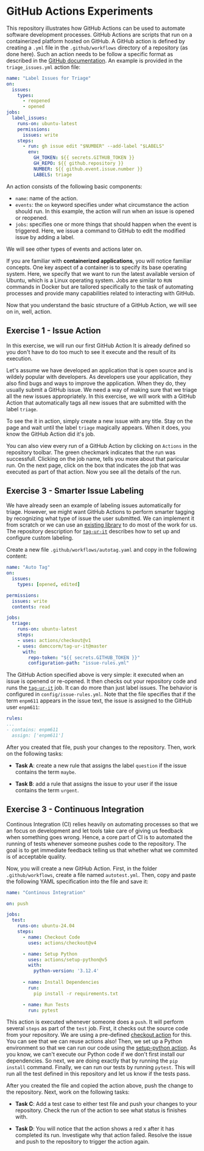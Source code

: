 # GitHub Actions Experiments

This repository illustrates how GitHub Actions can be used to automate software development processes. GitHub Actions are scripts that run on a containerized platform hosted on GitHub. A GitHub action is defined by creating a `.yml` file in the `.github/workflows` directory of a repository (as done here). Such an action needs to be follow a specific format as described in the [GitHub documentation](https://docs.github.com/en/actions/about-github-actions/understanding-github-actions). An example is provided in  the `triage_issues.yml` action file:

```yaml
name: "Label Issues for Triage"
on:
  issues:
    types:
      - reopened
      - opened
jobs:
  label_issues:
    runs-on: ubuntu-latest
    permissions:
      issues: write
    steps:
      - run: gh issue edit "$NUMBER" --add-label "$LABELS"
        env:
          GH_TOKEN: ${{ secrets.GITHUB_TOKEN }}
          GH_REPO: ${{ github.repository }}
          NUMBER: ${{ github.event.issue.number }}
          LABELS: triage
```

An action consists of the following basic components:
- `name`: name of the action.
- `events`: the `on` keyword specifies under what circumstance the action should run. In this example, the action will run when an issue is opened or reopened.
- `jobs`: specifies one or more things that should happen when the event is triggered. Here, we issue a command to GitHub to edit the modified issue by adding a label.

We will see other types of events and actions later on.

If you are familiar with **containerized applications**, you will notice familiar concepts. One key aspect of a container is to specify its base operating system. Here, we specify that we want to run the latest available version of Ubuntu, which is a Linux operating system. Jobs are similar to `RUN` commands in Docker but are tailored specifically to the task of automating processes and provide many capabilities related to interacting with GitHub.

Now that you understand the basic structure of a GitHub Action, we will see on in, well, action.

## Exercise 1 - Issue Action

In this exercise, we will run our first GitHub Action It is already defined so you don't have to do too much to see it execute and the result of its execution.

Let's assume we have developed an application that is open source and is wildely popular with developers. As developers use your application, they also find bugs and ways to improve the application. When they do, they usually submit a GitHub issue. We need a way of making sure that we triage all the new issues appropriately. In this exercise, we will work with a GitHub Action that automatically tags all new issues that are submitted with the label `triage`.

To see the it in action, simply create a new issue with any title. Stay on the page and wait until the label `triage` magically appears. When it does, you know the GitHub Action did it's job.

You can also view every run of a GitHub Action by clicking on `Actions` in the repository toolbar. The green checkmark indicates that the run was successfull. Clicking on the job name, tells you more about that paricular run. On the next page, click on the box that indicates the job that was executed as part of that action. Now you see all the details of the run.

## Exercise 3 - Smarter Issue Labeling

We have already seen an example of labeling issues automatically for triage. However, we might want GitHub Actions to perform smarter tagging by recognizing what type of issue the user submitted. We can implement it from scratch or we can use an [existing library](https://github.com/damccorm/tag-ur-it) to do most of the work for us. The repository description for [`tag-ur-it`](https://github.com/damccorm/tag-ur-it) describes how to set up and configure custom labeling.

Create a new file `.github/workflows/autotag.yaml` and copy in the following content:

```yaml
name: "Auto Tag"
on:
  issues:
    types: [opened, edited]

permissions:
  issues: write
  contents: read

jobs:
  triage:
    runs-on: ubuntu-latest
    steps:
    - uses: actions/checkout@v1
    - uses: damccorm/tag-ur-it@master
      with:
        repo-token: "${{ secrets.GITHUB_TOKEN }}"
        configuration-path: "issue-rules.yml"
```

The GitHub Action specified above is very simple: it executed when an issue is openend or re-opened. It then checks out your repository code and runs the [`tag-ur-it`](https://github.com/damccorm/tag-ur-it) job. It can do more than just label issues. The behavior is configured in `config/issue-rules.yml`. Note that the file specifies that if the term `enpm611` appears in the issue text, the issue is assigned to the GitHub user `enpm611`:

```yaml
rules:
...
- contains: enpm611
  assign: ['enpm611']
```

After you created that file, push your changes to the repository. Then, work on the following tasks:

* **Task A**: create a new rule that assigns the label `question` if the issue contains the term `maybe`.

* **Task B**: add a rule that assigns the issue to your user if the issue contains the term `urgent`.


## Exercise 3 - Continuous Integration

Continous Integration (CI) relies heavily on automating processes so that we an focus on development and let tools take care of giving us feedback when something goes wrong. Hence, a core part of CI is to automated the running of tests whenever someone pushes code to the repository. The goal is to get immediate feedback telling us that whether what we commited is of acceptable quality.

Now, you will create a new GitHub Action. First, in the folder `.github/workflows`, create a file named `autotest.yml`. Then, copy and paste the following YAML specification into the file and save it:

```yaml
name: "Continous Integration"

on: push

jobs:
  test:
    runs-on: ubuntu-24.04
    steps:
      - name: Checkout Code
        uses: actions/checkout@v4

      - name: Setup Python
        uses: actions/setup-python@v5
        with:
          python-version: '3.12.4'
      
      - name: Install Dependencies
        run: 
          pip install -r requirements.txt

      - name: Run Tests
        run: pytest
```

This action is executed whenever someone does a `push`. It will perform several `steps` as part of the `test` job. First, it checks out the source code from your repository. We are using a pre-defined [checkout action](https://github.com/actions/checkout) for this. You can see that we can reuse actions also! Then, we set up a Python environment so that we can run our code using the [setup-python action](https://github.com/actions/setup-python). As you know, we can't execute our Python code if we don't first install our dependencies. So next, we are doing exactly that by running the `pip install` command. Finally, we can run our tests by running `pytest`. This will run all the test defined in this repository and let us know if the tests pass. 

After you created the file and copied the action above, push the change to the repository. Next, work on the following tasks:

* **Task C**: Add a test case to either test file and push your changes to your repository. Check the run of the action to see what status is finishes with. 

* **Task D**: You will notice that the action shows a red x after it has completed its run. Investigate why that action failed. Resolve the issue and push to the repository to trigger the action again.